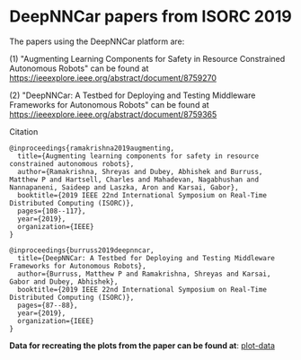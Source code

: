 
# DeepNNCar papers from ISORC 2019

The papers using the DeepNNCar platform are: 

(1) "Augmenting Learning Components for Safety in Resource Constrained Autonomous Robots" can be found at https://ieeexplore.ieee.org/abstract/document/8759270

(2) "DeepNNCar: A Testbed for Deploying and Testing Middleware Frameworks for Autonomous Robots" can be found at https://ieeexplore.ieee.org/abstract/document/8759365

Citation

```
@inproceedings{ramakrishna2019augmenting,
  title={Augmenting learning components for safety in resource constrained autonomous robots},
  author={Ramakrishna, Shreyas and Dubey, Abhishek and Burruss, Matthew P and Hartsell, Charles and Mahadevan, Nagabhushan and Nannapaneni, Saideep and Laszka, Aron and Karsai, Gabor},
  booktitle={2019 IEEE 22nd International Symposium on Real-Time Distributed Computing (ISORC)},
  pages={108--117},
  year={2019},
  organization={IEEE}
}

@inproceedings{burruss2019deepnncar,
  title={DeepNNCar: A Testbed for Deploying and Testing Middleware Frameworks for Autonomous Robots},
  author={Burruss, Matthew P and Ramakrishna, Shreyas and Karsai, Gabor and Dubey, Abhishek},
  booktitle={2019 IEEE 22nd International Symposium on Real-Time Distributed Computing (ISORC)},
  pages={87--88},
  year={2019},
  organization={IEEE}
}
```
**Data for recreating the plots from the paper can be found at**: [plot-data](https://github.com/scope-lab-vu/deep-nn-car/tree/master/ISORC2019/Plot-data)
